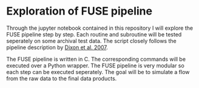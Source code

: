# Exploration of FUSE pipeline

Through the jupyter notebook contained in this repository I will explore the FUSE pipeline step by step. Each routine and subroutine will be tested seperately on some archival test data. The script closely follows the pipeline description by [Dixon et al. 2007](https://arxiv.org/pdf/0704.0899.pdf). 

The FUSE pipeline is written in C. The corresponding commands will be executed over a Python wrapper. The FUSE pipeline is very modular so each step can be executed seperately. The goal will be to simulate a flow from the raw data to the final data products. 

